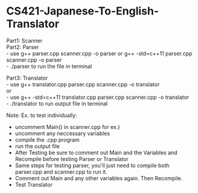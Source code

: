 # CS421-Japanese-To-English-Translator
Part1: Scanner   
Part2: Parser  
    - use g++ parser.cpp scanner.cpp -o parser or g++ -std=c++11 parser.cpp scanner.cpp -o parser   
    - ./parser  to run the file in terminal  
      
Part3: Translator  
    - use g++ translator.cpp parser.cpp scanner.cpp -o translator  
    or  
    - use g++ -std=c++11 translator.cpp parser.cpp scanner.cpp -o translator  
    - ./translator to run output file in terminal  
      
        
Note: Ex. to test individually:  
- uncomment Main() in scanner.cpp for ex.)  
- uncomment any neccessary variables
- compile the .cpp program 
- run the output file  
- After Testing be sure to comment out Main and the Variables and Recompile before testing Parser or Translator  
- Same steps for testing parser, you'll just need to compile both parser.cpp and scanner.cpp to run it.  
- Comment out Main and any other variables again. Then Recompile.   
- Test Translator
